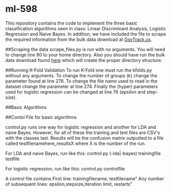 ml-598
======

This repository contains the code to implement the three basic classification algorithms seen in class: Linear Discriminant Analysis, Logistic Regression and Naive Bayes. In addition, we have included the file to scrape the required information from the bulk data download at [GovTrack.us](http://www.GovTrack.us). 

##Scraping the data
scrape_files.py is run with no arguments. You will need to change line 90 to your home directory. Also you should have run the bulk data download found [here](https://www.govtrack.us/developers/data) which will create the proper directory structure.

##Running K-Fold Validation
To run K-Fold one must run the kfolds.py without any arguments. To change the number of groups (k) change the parameter found at line 276. To change the file name used to read in the dataset change the parameter at line 274. Finally the (hyper) parameters used for logistic regression can be changed at line 76 (epsilon and step-size).


##Basic Algorithms


##Contol File for basic algorithms

control.py runs one way for logistic regression and another for LDA and naive Bayes. However, for all of these the training and test files are CSV's with the classes last. Results will be the confusion matrix outputted to a file called testfilenamehere_resultsX where X is the number of the run.

For LDA and naive Bayes, run like this:
control.py (-lda|-bayes) trainingfile testfile

For logistic regression, run like this:
control.py controlfile

A control file contains
  First line: trainingfilename, testfilename"
  Any number of subsequent lines: epsilon,stepsize,iteration limit, restarts"
   
